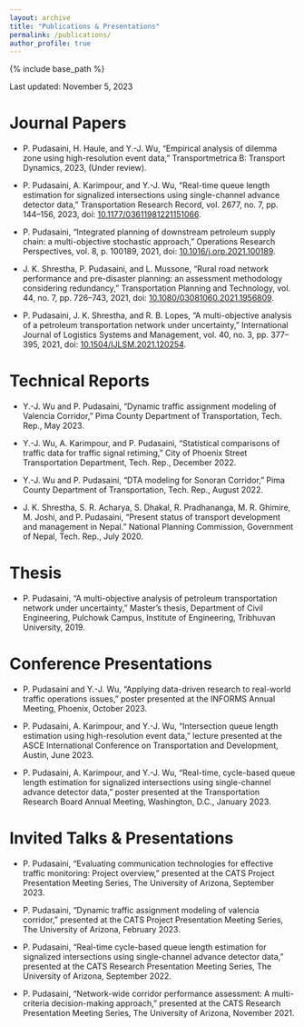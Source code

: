 ```yaml
---
layout: archive
title: "Publications & Presentations"
permalink: /publications/
author_profile: true
---
```


{% include base_path %}

Last updated: November 5, 2023

# Journal Papers

- P. Pudasaini, H. Haule, and Y.-J. Wu, “Empirical analysis of dilemma zone using high-resolution event data,” Transportmetrica B: Transport Dynamics, 2023, (Under review).

- P. Pudasaini, A. Karimpour, and Y.-J. Wu, “Real-time queue length estimation for signalized intersections using single-channel advance detector data,” Transportation Research Record, vol. 2677, no. 7, pp. 144–156, 2023, doi: [10.1177/03611981221151066](10.1177/03611981221151066).

- P. Pudasaini, “Integrated planning of downstream petroleum supply chain: a multi-objective stochastic approach,” Operations Research Perspectives, vol. 8, p. 100189, 2021, doi: [10.1016/j.orp.2021.100189](10.1016/j.orp.2021.100189).

- J. K. Shrestha, P. Pudasaini, and L. Mussone, “Rural road network performance and pre-disaster planning: an assessment methodology considering redundancy,” Transportation Planning and Technology, vol. 44, no. 7, pp. 726–743, 2021, doi: [10.1080/03081060.2021.1956809](10.1080/03081060.2021.1956809).

- P. Pudasaini, J. K. Shrestha, and R. B. Lopes, “A multi-objective analysis of a petroleum transportation network under uncertainty,” International Journal of Logistics Systems and Management, vol. 40, no. 3, pp. 377–395, 2021, doi: [10.1504/IJLSM.2021.120254](10.1504/IJLSM.2021.120254).

# Technical Reports

- Y.-J. Wu and P. Pudasaini, “Dynamic traffic assignment modeling of Valencia Corridor,” Pima County Department of Transportation, Tech. Rep., May 2023.

- Y.-J. Wu, A. Karimpour, and P. Pudasaini, “Statistical comparisons of traffic data for traffic signal retiming,” City of Phoenix Street Transportation Department, Tech. Rep., December 2022.

- Y.-J. Wu and P. Pudasaini, “DTA modeling for Sonoran Corridor,” Pima County Department of Transportation, Tech. Rep., August 2022.

- J. K. Shrestha, S. R. Acharya, S. Dhakal, R. Pradhananga, M. R. Ghimire, M. Joshi, and P. Pudasaini, “Present status of transport development and management in Nepal.” National Planning Commission, Government of Nepal, Tech. Rep., July 2020.

# Thesis

- P. Pudasaini, “A multi-objective analysis of petroleum transportation network under uncertainty,” Master’s thesis, Department of Civil Engineering, Pulchowk Campus, Institute of Engineering, Tribhuvan University, 2019.

# Conference Presentations

- P. Pudasaini and Y.-J. Wu, “Applying data-driven research to real-world traffic operations issues,” poster presented at the INFORMS Annual Meeting, Phoenix, October 2023.

- P. Pudasaini, A. Karimpour, and Y.-J. Wu, “Intersection queue length estimation using high-resolution event data,” lecture presented at the ASCE International Conference on Transportation and Development, Austin, June 2023.

- P. Pudasaini, A. Karimpour, and Y.-J. Wu, “Real-time, cycle-based queue length estimation for signalized intersections using single-channel advance detector data,” poster presented at the Transportation Research Board Annual Meeting, Washington, D.C., January 2023.

# Invited Talks & Presentations

- P. Pudasaini, “Evaluating communication technologies for effective traffic monitoring: Project overview,” presented at the CATS Project Presentation Meeting Series, The University of Arizona, September 2023.

- P. Pudasaini, “Dynamic traffic assignment modeling of valencia corridor,” presented at the CATS Project Presentation Meeting Series, The University of Arizona, February 2023.

- P. Pudasaini, “Real-time cycle-based queue length estimation for signalized intersections using single-channel advance detector data,” presented at the CATS Research Presentation Meeting Series, The University of Arizona, September 2022.

- P. Pudasaini, “Network-wide corridor performance assessment: A multi-criteria decision-making approach,” presented at the CATS Research Presentation Meeting Series, The University of Arizona, November 2021.